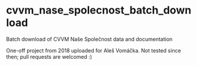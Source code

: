 # cvvm_nase_spolecnost_batch_download
Batch download of CVVM Naše Společnost data and documentation

One-off project from 2018 uploaded for Aleš Vomáčka. Not tested since then; pull requests are welcomed :)
